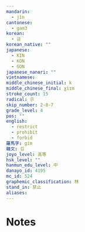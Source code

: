 ```yaml
---
mandarin:
  - jìn
cantonese:
  - gam3
korean:
  - 금
korean_native: ""
japanese:
  - KIN
  - KON
  - GON
japanese_nanori: ""
vietnamese:
middle_chinese_initial: k
middle_chinese_final: ɣiɪm
stroke_count: 15
radical: 示
skip_number: 2-8-7
grade_level: 4
pos: ""
english:
  - restrict
  - prohibit
  - forbid
羅馬字: gim
韓文: 김
joyo_level: 高等
hsk_level: ""
hanmun_edu_level: 中
danayo_id: 4195
mc_id: 524
graphemic_classification: 林
stand_in: 禁止
aliases:
---
```


# Notes
